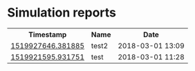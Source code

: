 Simulation reports
==================

<table>
  <tr>
    <th>Timestamp</th>
    <th>Name</th>
    <th>Date</th>
  </tr>
  <tr>
    <td><a href="/reports/1519927646.381885" target="_blank">1519927646.381885</a></td>
    <td>test2</td>
    <td>2018-03-01 13:09</td>
  </tr>
  <tr>
    <td><a href="/reports/1519921595.931751" target="_blank">1519921595.931751</a></td>
    <td>test</td>
    <td>2018-03-01 11:28</td>
  </tr>
</table>
